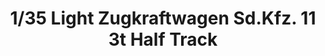 ---
layout: product
title: "1/35 Light Zugkraftwagen  Sd.Kfz. 11 3t Half Track"
price: "4500" 
desc: "Maketa"
img_path: "/assets/img/AFV35040.webp"
brand: "N/A"
available: false
special_offer: false
new: false
soon: false
cat: "010000"
subcat: "015100"
subsubcat: "0N/A"
sifra: "AFV35040"
popular: false
spec: false
---